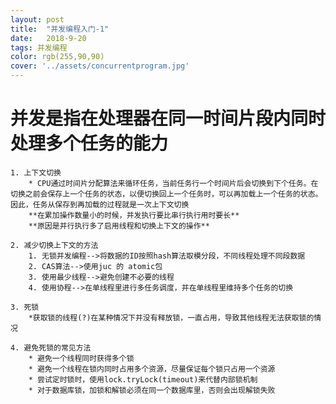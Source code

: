 ```yaml
---
layout: post
title:  "并发编程入门-1"
date:   2018-9-20
tags: 并发编程
color: rgb(255,90,90)
cover: '../assets/concurrentprogram.jpg'
---
```


# 并发是指在处理器在同一时间片段内同时处理多个任务的能力

	1. 上下文切换
		* CPU通过时间片分配算法来循环任务，当前任务行一个时间片后会切换到下个任务。在切换之前会保存上一个任务的状态，以便切换回上一个任务时，可以再加载上一个任务的状态。因此，任务从保存到再加载的过程就是一次上下文切换
		**在累加操作数量小的时候，并发执行要比串行执行用时要长**
		**原因是并行执行多了启用线程和切换上下文的操作**

	2. 减少切换上下文的方法
		1. 无锁并发编程-->将数据的ID按照hash算法取模分段，不同线程处理不同段数据
		2. CAS算法-->使用juc 的 atomic包
		3. 使用最少线程-->避免创建不必要的线程
		4. 使用协程-->在单线程里进行多任务调度，并在单线程里维持多个任务的切换

	3. 死锁
		*获取锁的线程(?)在某种情况下并没有释放锁，一直占用，导致其他线程无法获取锁的情况

	4. 避免死锁的常见方法
		* 避免一个线程同时获得多个锁
		* 避免一个线程在锁内同时占用多个资源，尽量保证每个锁只占用一个资源
		* 尝试定时锁时，使用lock.tryLock(timeout)来代替内部锁机制
		* 对于数据库锁，加锁和解锁必须在同一个数据库里，否则会出现解锁失败